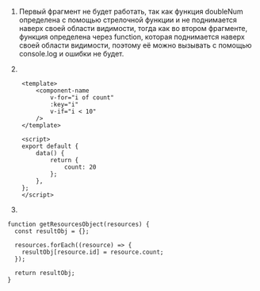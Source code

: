 1. Первый фрагмент не будет работать, так как функция doubleNum определена с помощью стрелочной функции и не поднимается наверх своей области видимости, тогда как во втором фрагменте, функция определена через function, которая поднимается наверх своей области видимости, поэтому её можно вызывать с помощью console.log и ошибки не будет.

2. 
```
	<template>
		<component-name
			v-for="i of count" 
			:key="i"
			v-if="i < 10" 
		/>
	</template>

	<script>
	export default {
		data() {
			return {
				count: 20
			};
		},
	};
	</script>  
```

3. 
```
function getResourcesObject(resources) {
  const resultObj = {};

  resources.forEach((resource) => {
    resultObj[resource.id] = resource.count;
  });

  return resultObj;
}
```
